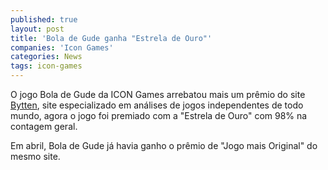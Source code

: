 ```yaml
---
published: true
layout: post
title: 'Bola de Gude ganha "Estrela de Ouro"'
companies: 'Icon Games'
categories: News
tags: icon-games
---
```

O jogo Bola de Gude da ICON Games arrebatou mais um prêmio do site [Bytten](http://www.bytten.com/), site especializado em análises de jogos independentes de todo mundo, agora o jogo foi premiado com a "Estrela de Ouro" com 98% na contagem geral.

Em abril, Bola de Gude já havia ganho o prêmio de "Jogo mais Original" do mesmo site.